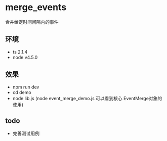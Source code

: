 # merge_events
合并给定时间间隔内的事件

## 环境
- ts 2.1.4
- node v4.5.0

## 效果
- npm run dev
- cd demo
- node lib.js (node event_merge_demo.js 可以看到核心 EventMerge对象的使用)


## todo
- 完善测试用例